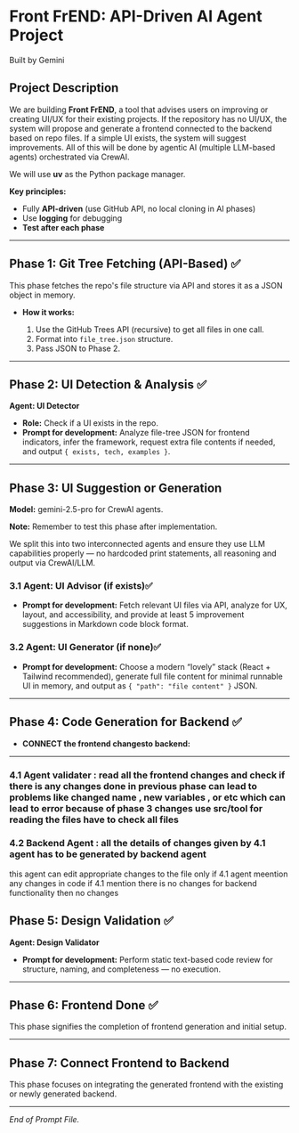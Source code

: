 # Front FrEND: API-Driven AI Agent Project

Built by Gemini

## Project Description

We are building **Front FrEND**, a tool that advises users on improving or creating UI/UX for their existing projects. If the repository has no UI/UX, the system will propose and generate a frontend connected to the backend based on repo files. If a simple UI exists, the system will suggest improvements. All of this will be done by agentic AI (multiple LLM-based agents) orchestrated via CrewAI.

We will use **uv** as the Python package manager.

**Key principles:**

- Fully **API-driven** (use GitHub API, no local cloning in AI phases)
- Use **logging** for debugging
- **Test after each phase**

---

## Phase 1: Git Tree Fetching (API-Based) ✅

This phase fetches the repo's file structure via API and stores it as a JSON object in memory.

- **How it works:**

  1. Use the GitHub Trees API (recursive) to get all files in one call.
  2. Format into `file_tree.json` structure.
  3. Pass JSON to Phase 2.

---

## Phase 2: UI Detection & Analysis ✅

**Agent: UI Detector**

- **Role:** Check if a UI exists in the repo.
- **Prompt for development:** Analyze file-tree JSON for frontend indicators, infer the framework, request extra file contents if needed, and output `{ exists, tech, examples }`.

---

## Phase 3: UI Suggestion or Generation

**Model:** gemini-2.5-pro for CrewAI agents.

**Note:** Remember to test this phase after implementation.

We split this into two interconnected agents and ensure they use LLM capabilities properly — no hardcoded print statements, all reasoning and output via CrewAI/LLM.

### 3.1 Agent: UI Advisor (if exists)✅

- **Prompt for development:** Fetch relevant UI files via API, analyze for UX, layout, and accessibility, and provide at least 5 improvement suggestions in Markdown code block format.

### 3.2 Agent: UI Generator (if none)✅

- **Prompt for development:** Choose a modern “lovely” stack (React + Tailwind recommended), generate full file content for minimal runnable UI in memory, and output as `{ "path": "file content" }` JSON.

---

## Phase 4: Code Generation for Backend ✅

- **CONNECT the frontend changesto backend:** 
---
### 4.1 Agent validater : read all the frontend changes and check if there is any changes done in previous phase can lead to problems like changed name , new variables , or etc which can lead to error because of phase 3 changes use src/tool for reading the files have to check all files 

### 4.2 Backend Agent : all the details of changes given by 4.1 agent has to be generated by backend agent 
this agent can edit appropriate changes to the file only if 4.1 agent meention any changes in code 
if 4.1 mention there is no changes for backend functionality then no changes 


## Phase 5: Design Validation ✅

**Agent: Design Validator**

- **Prompt for development:** Perform static text-based code review for structure, naming, and completeness — no execution.

---

## Phase 6: Frontend Done ✅

This phase signifies the completion of frontend generation and initial setup.

---

## Phase 7: Connect Frontend to Backend

This phase focuses on integrating the generated frontend with the existing or newly generated backend.

---
_End of Prompt File._
